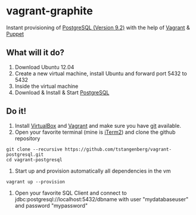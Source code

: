 vagrant-graphite
==================

Instant provisioning of [PostgreSQL (Version 9.2)][1] with the help of [Vagrant][2] & [Puppet][3] 

What will it do?
----------------

1. Download Ubuntu 12.04
1. Create a new virtual machine, install Ubuntu and forward port 5432 to 5432
1. Inside the virtual machine 
  1. Download & Install & Start [PostgreSQL][1]
 
Do it!
------

1. Install [VirtualBox][4] and [Vagrant][2] and make sure you have [git][5] available.
1. Open your favorite terminal (mine is [iTerm2][7]) and clone the github repository 

```
git clone --recursive https://github.com/tstangenberg/vagrant-postgresql.git
cd vagrant-postgresql
```

1. Start up and provision automatically all dependencies in the vm

```
vagrant up --provision
```

1. Open your favorite SQL Client and connect to jdbc:postgresql://localhost:5432/dbname with user "mydatabaseuser" and password "mypassword"


[1]: http://www.postgresql.org/
[2]: http://www.vagrantup.com/
[3]: http://puppetlabs.com/
[4]: https://www.virtualbox.org 
[5]: http://git-scm.com
[6]: http://www.python.org/
[7]: http://www.iterm2.com
